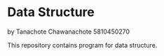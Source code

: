 # Data Structure

by Tanachote Chawanachote 5810450270

This repository contains program for data structure.
